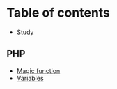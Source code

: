 # Table of contents

* [Study](README.md)

## PHP

* [Magic function](php/magic-function-1.md)
* [Variables](php/variables.md)

